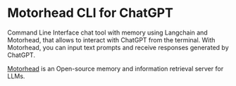 # **Motorhead CLI for ChatGPT**

Command Line Interface chat tool with memory using Langchain and Motorhead, that allows to interact with ChatGPT from the terminal. With Motorhead, you can input text prompts and receive responses generated by ChatGPT.

[Motorhead](https://github.com/getmetal/motorhead) is an Open-source memory and information retrieval server for LLMs.
